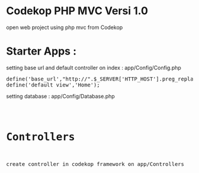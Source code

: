 # Codekop PHP MVC Versi 1.0
 open web project using php mvc from Codekop 

# Starter Apps :
setting base url and default controller on index : app/Config/Config.php

<pre>
define('base_url',"http://".$_SERVER['HTTP_HOST'].preg_replace('@/+$@','',dirname($_SERVER['SCRIPT_NAME'])).'/'); 
define('default_view','Home');
</pre>

setting database : app/Config/Database.php

<pre>
<?php
    $dbhost = 'localhost'; // host your server
    $dbname = ''; // your database name
    $dbuser = 'root'; // user your server
    $dbpass = '';  // pass your server
    $dbcharset = 'utf8'; // default  
</pre>

# Controllers
create controller in codekop framework on app/Controllers



